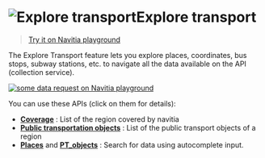 <a name="explore"></a>![Explore transport](/images/search_places.png)Explore transport
=======================================

>[Try it on Navitia playground](http://canaltp.github.io/navitia-playground/play.html?request=https%3A%2F%2Fapi.navitia.io%2Fv1%2Fcoverage%2Fsandbox%2Flines&token=3b036afe-0110-4202-b9ed-99718476c2e0)

The Explore Transport feature lets you explore places, coordinates, bus stops, subway stations, etc.
to navigate all the data available on the API (collection service).

[![some data request on Navitia playground](playground_pt_ref.png)](http://canaltp.github.io/navitia-playground/play.html?request=https%3A%2F%2Fapi.navitia.io%2Fv1%2Fcoverage%2Fsandbox%2Flines&token=3b036afe-0110-4202-b9ed-99718476c2e0)


You can use these APIs (click on them for details):

-   **[Coverage](#coverage)** : List of the region covered by navitia
-   **[Public transportation objects](#pt-ref)** : List of the public transport
    objects of a region
-   **[Places](#places)** and **[PT_objects](#pt-objects)** : Search for data using autocomplete input.


